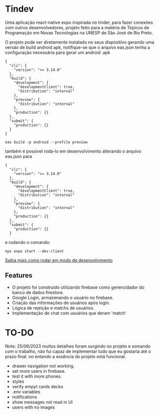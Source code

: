 # Tindev

Uma aplicação react-native expo inspirada no tinder, para fazer conexões com outros desenvolvedores, projeto feito para a matéria de Tópicos de Programação em Novas Tecnologias na UNESP de São José de Rio Preto.

O projeto pode ser diretamente instalado no seus dispositivo gerando uma versão de build android apk, notifique-se que o arquivo eas.json tenha a configuração necessária para gerar um android .apk

```
{
  "cli": {
    "version": ">= 3.14.0"
  },
  "build": {
    "development": {
      "developmentClient": true,
      "distribution": "internal"
    },
    "preview": {
      "distribution": "internal"
    },
    "production": {}
  },
  "submit": {
    "production": {}
  }
}
```

```
eas build -p android --profile preview
```

também é possivel roda-lo em desenvolvimento alterando o arquivo eas.json para

```
{
  "cli": {
    "version": ">= 3.14.0"
  },
  "build": {
    "development": {
      "developmentClient": true,
      "distribution": "internal"
    },
    "preview": {
      "distribution": "internal"
    },
    "production": {}
  },
  "submit": {
    "production": {}
  }
```

e rodando o comando:

```
npx expo start --dev-client
```

[Saiba mais como rodar em modo de desenvolvimento](https://docs.expo.dev/develop/development-builds/use-development-builds/)

## Features

- O projeto foi construido utilizando firebase como gerencidador do banco de dados firestore.
- Google Login, armazenando o usuário no firebase.
- Criação das informações de usuários após login.
- Lógica de rejeição e matchs de usuários.
- Implementação de chat com usuários que deram 'match'

# TO-DO

Note: 25/06/2023 muitos detalhes foram surgindo no projeto e somando com o trabalho, não fui capaz de implementar tudo que eu gostaria até o prazo final. no entando a essência do projeto está funcional.

- drawer navigation not working.
- set more users in firebase.
- test it with more phones.
- styles
- verify empyt cards decks
- .env variables
- notifications
- show messages not read in UI
- users with no images
